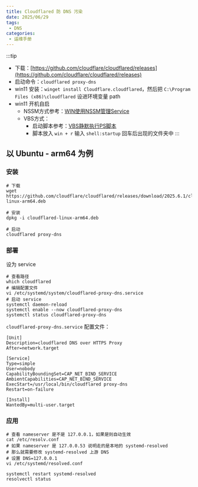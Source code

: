 ```yaml
---
title: Cloudflared 防 DNS 污染
date: 2025/06/29
tags:
 - DNS
categories:
 - 运维手册
---
```


:::tip
- 下载：[https://github.com/cloudflare/cloudflared/releases](https://github.com/cloudflare/cloudflared/releases)
- 启动命令：`cloudflared proxy-dns`
- win11 安装：`winget install Cloudflare.cloudflared`，然后把 `C:\Program Files (x86)\cloudflared` 设进环境变量 path
- win11 开机自启
  - NSSM方式参考：[WIN使用NSSM管理Service](./WIN使用NSSM管理Service.md)
  - VBS方式：
    - 启动脚本参考：[VBS静默执行PS脚本](../编码笔记/VBS静默执行PS脚本.md)
    - 脚本放入 `win + r` 输入 `shell:startup` 回车后出现的文件夹中
:::

## 以 Ubuntu - arm64 为例

### 安装
```shell
# 下载
wget https://github.com/cloudflare/cloudflared/releases/download/2025.6.1/cloudflared-linux-arm64.deb

# 安装
dpkg -i cloudflared-linux-arm64.deb

# 启动
cloudflared proxy-dns
```

### 部署
设为 service
```shell
# 查看路径
which cloudflared
# 编辑配置文件
vi /etc/systemd/system/cloudflared-proxy-dns.service
# 启动 service
systemctl daemon-reload
systemctl enable --now cloudflared-proxy-dns
systemctl status cloudflared-proxy-dns
```

`cloudflared-proxy-dns.service` 配置文件：

```shell 
[Unit]
Description=cloudflared DNS over HTTPS Proxy
After=network.target

[Service]
Type=simple
User=nobody
CapabilityBoundingSet=CAP_NET_BIND_SERVICE
AmbientCapabilities=CAP_NET_BIND_SERVICE
ExecStart=/usr/local/bin/cloudflared proxy-dns
Restart=on-failure

[Install]
WantedBy=multi-user.target
```

### 应用

```shell
# 查看 nameserver 是不是 127.0.0.1，如果是则自动生效
cat /etc/resolv.conf
# 如果 nameserver 是 127.0.0.53 说明走的是本地的 systemd-resolved
# 那么就需要修改 systemd-resolved 上游 DNS
# 设置 DNS=127.0.0.1
vi /etc/systemd/resolved.conf

systemctl restart systemd-resolved
resolvectl status
```
